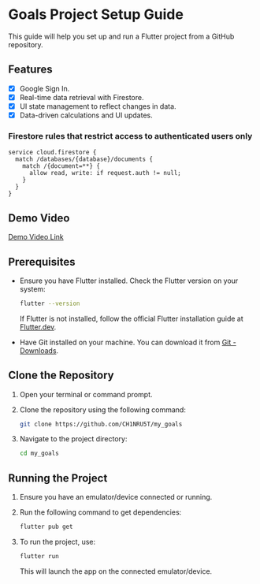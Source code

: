 # Goals Project Setup Guide

This guide will help you set up and run a Flutter project from a GitHub repository.

## Features
- [X] Google Sign In.
- [X] Real-time data retrieval with Firestore.
- [X] UI state management to reflect changes in data.
- [X] Data-driven calculations and UI updates.

### Firestore rules that restrict access to authenticated users only
```
service cloud.firestore {
  match /databases/{database}/documents {
    match /{document=**} {
      allow read, write: if request.auth != null;
    }
  }
}
```

## Demo Video
[Demo Video Link](https://drive.google.com/file/d/1R4jPgzJHnNNJtyr-ii_hHDTbrSPWWsW6/view)

## Prerequisites

- Ensure you have Flutter installed. Check the Flutter version on your system:

  ```bash
  flutter --version
  ```

  If Flutter is not installed, follow the official Flutter installation guide at [Flutter.dev](https://flutter.dev/docs/get-started/install).

- Have Git installed on your machine. You can download it from [Git - Downloads](https://git-scm.com/downloads).

## Clone the Repository

1. Open your terminal or command prompt.

2. Clone the repository using the following command:

   ```bash
   git clone https://github.com/CH1NRU5T/my_goals
   ```

3. Navigate to the project directory:

   ```bash
   cd my_goals
   ```

## Running the Project

1. Ensure you have an emulator/device connected or running.

2. Run the following command to get dependencies:

   ```bash
   flutter pub get
   ```

3. To run the project, use:

   ```bash
   flutter run
   ```

   This will launch the app on the connected emulator/device.
